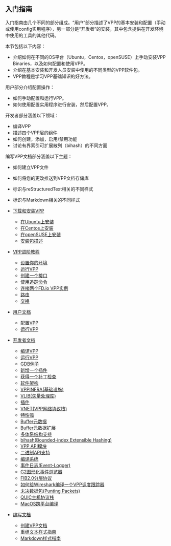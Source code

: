 ## 入门指南
入门指南由几个不同的部分组成。“用户”部分描述了VPP的基本安装和配置（手动或使用config实用程序），另一部分是“开发者”的安装，其中包含提供在开发环境中使用的工具的其他代码。

本节包括以下内容：
* 介绍如何在不同的OS平台（Ubuntu，Centos，openSUSE）上手动安装VPP Binaries，以及如何配置和使用VPP。
* 介绍在基本安装和开发人员安装中使用的不同类型的VPP软件包。
* VPP教程是学习VPP基础知识的好方法。

用户部分介绍配置操作：
* 如何手动配置和运行VPP。
* 如何使用配置实用程序进行安装，然后配置VPP。

开发者部分涵盖以下领域：
* 编译VPP
* 描述四个VPP层的组件
* 如何创建，添加，启用/禁用功能
* 讨论有界索引可扩展散列（bihash）的不同方面

编写VPP文档部分涵盖以下主题：
* 如何建立VPP文件
* 如何将您的更改推送到VPP文档存储库
* 标识与reStructuredText相关的不同样式
* 标识与Markdown相关的不同样式

* [下载和安装VPP]()
  - [在Ubuntu上安装]()
  - [在Centos上安装]()
  - [在openSUSE上安装]()
  - [安装包描述]()
* [VPP进阶教程]()
  - [设置你的环境]()
  - [运行VPP]()
  - [创建一个接口]()
  - [使用追踪命令]()
  - [连接两个FD.io VPP实例]()
  - [路由]()
  - [交换]()
* [用户文档]()
  - [配置VPP]()
  - [运行VPP]()
* [开发者文档]()
  - [编译VPP]()
  - [运行VPP]()
  - [GDB例子]()
  - [新增一个插件]()
  - [获得一个补丁检查]()
  - [软件架构]()
  - [VPPINFRA(基础设施)]()
  - [VLIB(矢量处理库)]()
  - [插件]()
  - [VNET(VPP网络协议栈)]()
  - [特性弧]()
  - [Buffer元数据]()
  - [Buffer元数据扩展]()
  - [多体系结构支持]()
  - [bihash(Bounded-index Extensible Hashing)]()
  - [VPP API模块]()
  - [二进制API支持]()
  - [编译系统]()
  - [事件日志(Event-Logger)]()
  - [G2图形化事件浏览器]()
  - [FIB2.0分层协议](https://github.com/penybai/vpp-docs/blob/master/FIB-2_0-Hierarchical-Protocol-Independent.md)
  - [如何给Wireshark编译一个VPP调度跟踪器]()
  - [未决数据包(Punting Packets)](https://github.com/penybai/vpp-docs/blob/master/Punting-Packets.md)
  - [QUIC主机协议栈]()
  - [MacOS跨平台编译]()
* [编写文档](https://github.com/penybai/vpp-docs/blob/master/Writting-Documents.md)
  - [创建VPP文档]()
  - [重组文本样式指南]()
  - [Markdown样式指南]()